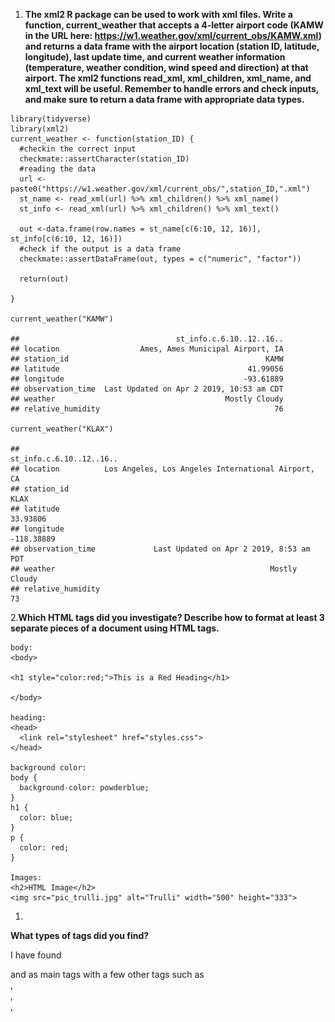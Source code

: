 1.  **The xml2 R package can be used to work with xml files. Write a
    function, current\_weather that accepts a 4-letter airport code
    (KAMW in the URL here:
    <a href="https://w1.weather.gov/xml/current_obs/KAMW.xml" class="uri">https://w1.weather.gov/xml/current_obs/KAMW.xml</a>)
    and returns a data frame with the airport location (station ID,
    latitude, longitude), last update time, and current weather
    information (temperature, weather condition, wind speed and
    direction) at that airport. The xml2 functions read\_xml,
    xml\_children, xml\_name, and xml\_text will be useful. Remember to
    handle errors and check inputs, and make sure to return a data frame
    with appropriate data types.**

<!-- -->

    library(tidyverse)
    library(xml2)
    current_weather <- function(station_ID) {
      #checkin the correct input
      checkmate::assertCharacter(station_ID)
      #reading the data
      url <-paste0("https://w1.weather.gov/xml/current_obs/",station_ID,".xml")
      st_name <- read_xml(url) %>% xml_children() %>% xml_name()
      st_info <- read_xml(url) %>% xml_children() %>% xml_text()
      
      out <-data.frame(row.names = st_name[c(6:10, 12, 16)], st_info[c(6:10, 12, 16)])
      #check if the output is a data frame
      checkmate::assertDataFrame(out, types = c("numeric", "factor"))
      
      return(out)

    }

    current_weather("KAMW")

    ##                                   st_info.c.6.10..12..16..
    ## location                  Ames, Ames Municipal Airport, IA
    ## station_id                                            KAMW
    ## latitude                                          41.99056
    ## longitude                                        -93.61889
    ## observation_time  Last Updated on Apr 2 2019, 10:53 am CDT
    ## weather                                      Mostly Cloudy
    ## relative_humidity                                       76

    current_weather("KLAX")

    ##                                             st_info.c.6.10..12..16..
    ## location          Los Angeles, Los Angeles International Airport, CA
    ## station_id                                                      KLAX
    ## latitude                                                    33.93806
    ## longitude                                                 -118.38889
    ## observation_time             Last Updated on Apr 2 2019, 8:53 am PDT
    ## weather                                                Mostly Cloudy
    ## relative_humidity                                                 73

2.**Which HTML tags did you investigate? Describe how to format at least
3 separate pieces of a document using HTML tags.**

    body:
    <body>

    <h1 style="color:red;">This is a Red Heading</h1>

    </body>

    heading: 
    <head>
      <link rel="stylesheet" href="styles.css">
    </head>

    background color:
    body {
      background-color: powderblue;
    }
    h1 {
      color: blue;
    }
    p {
      color: red;
    }

    Images:
    <h2>HTML Image</h2>
    <img src="pic_trulli.jpg" alt="Trulli" width="500" height="333">

1.  

**What types of tags did you find?**

I have found
<head>
and
<body>
as main tags with a few other tags such as
<div>
,
<div id>
,
<div class>
,
<script>
,etc.

**How are code chunks formatted in HTML?** The chunks are formatted like
a tree which starts with the root up to the leaves.

**What differences are there in the HTML markup for R code chunks and R
output blocks?.** Output blocks follow the default class in a way that
the tags and text are pre specified.

4.**In R, the rvest package, which is part of the tidyverse, makes it
(relatively) easy to pull specific pieces from structured documents. The
html\_nodes function selects nodes using either xpath or css, and
additional functions such as html\_attrs, html\_text, and html\_table
pull information out of the markup text. Choose a Wikipedia page that
has at least one image to test the rvest package out**

    library(rvest)

    url<-"https://en.wikipedia.org/wiki/Welsh_Corgi"
    html <- read_html(url)
    img<-html_nodes(html, ".thumbimage") %>%  html_attr("src") 
    magick::image_read(paste0("https:", img))

<img src="../figure/09/ShiraziAmin/unnamed-chunk-2-1.png" width="220" />
